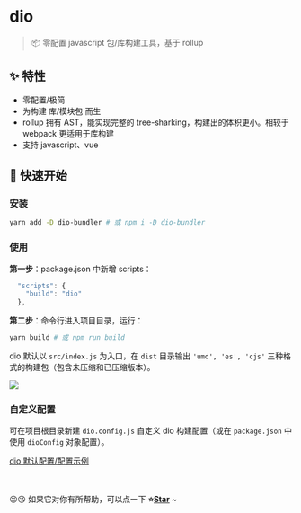 # dio

> 📦 零配置 javascript 包/库构建工具，基于 rollup

## ✨ 特性

- 零配置/极简
- 为构建 库/模块包 而生
- rollup 拥有 AST，能实现完整的 tree-sharking，构建出的体积更小。相较于 webpack 更适用于库构建
- 支持 javascript、vue

## 🚀 快速开始

### 安装

```bash
yarn add -D dio-bundler # 或 npm i -D dio-bundler
```

### 使用

**第一步**：package.json 中新增 scripts：

```js
  "scripts": {
    "build": "dio"
  },
```

**第二步**：命令行进入项目目录，运行：

```bash
yarn build # 或 npm run build
```

dio 默认以 `src/index.js` 为入口，在 `dist` 目录输出 `'umd', 'es', 'cjs'` 三种格式的构建包（包含未压缩和已压缩版本）。

<img src="https://github.com/wannaxiao/dio/blob/master/docs/assets/cli.png?raw=true">

### 自定义配置

可在项目根目录新建 `dio.config.js` 自定义 dio 构建配置（或在 `package.json` 中使用 `dioConfig` 对象配置）。

[dio 默认配置/配置示例](https://github.com/wannaxiao/dio/blob/master/src/config/dio.config.js)

<br>
<br>
😉😘 如果它对你有所帮助，可以点一下 <b>⭐️<a href="#">Star</a></b> ~
